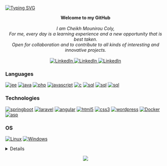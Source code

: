[![Typing SVG](https://readme-typing-svg.herokuapp.com?font=Fira+Code&pause=1000&width=435&lines=Cheikh+Mounirou+Coly+Diouf;Full-Stack+Develloper)](https://git.io/typing-svg)
<p align="center">
    <b>Welcome to my GitHub</b><br><br>
    <i>I am Cheikh Mounirou Coly, <br>For me, every day is a learning experience and a new opportunity that is best taken. <br>Open for collaboration and to contribute to all kinds of interesting and innovative projects.</i><br><br>
    <a href="#">
        <img src="https://img.shields.io/badge/LinkedIn-black?style=flat-square&logo=linkedin" alt="LinkedIn">
    </a>
    <a href="#">
        <img src="https://img.shields.io/badge/Welovedevs-black?style=flat-square&logo=" alt="LinkedIn">
    </a>
    <a href="#">
        <img src="https://img.shields.io/badge/Whatsapp-black?style=flat-square&logo=whatsapp" alt="LinkedIn">
    </a>
</p>

### Languages
[![jee](https://img.shields.io/badge/jee-black?style=for-the-badge&logo=openjdk)](https://github.com/Cheikh-Nakamoto)
[![java](https://img.shields.io/badge/java-black?style=for-the-badge&logo=openjdk)](https://github.com/Cheikh-Nakamoto)
[![php](https://img.shields.io/badge/php-black?style=for-the-badge&logo=php)](https://github.com/Cheikh-Nakamoto)
[![javascript](https://img.shields.io/badge/javascript-black?style=for-the-badge&logo=javascript)](https://github.com/Cheikh-Nakamoto)
[![c](https://img.shields.io/badge/c_language-black?style=for-the-badge&logo=c)](https://github.com/Cheikh-Nakamoto)
[![sql](https://img.shields.io/badge/c_sharp-black?style=for-the-badge&logo=c-sharp)](https://github.com/Cheikh-Nakamoto)
[![sql](https://img.shields.io/badge/sql-black?style=for-the-badge&logo=mysql)](https://github.com/Cheikh-Nakamoto)
[![sql](https://img.shields.io/badge/go-black?style=for-the-badge&logo=go)](https://github.com/Cheikh-Nakamoto)

### Technologies
[![springboot](https://img.shields.io/badge/springboot-black?style=for-the-badge&logo=spring)](https://github.com/Cheikh-Nakamoto)
[![laravel](https://img.shields.io/badge/laravel-black?style=for-the-badge&logo=laravel)](https://github.com/Cheikh-Nakamoto)
[![angular](https://img.shields.io/badge/angular-black?style=for-the-badge&logo=angular)](https://github.com/Cheikh-Nakamoto)
[![html5](https://img.shields.io/badge/html5-black?style=for-the-badge&logo=html5)](https://github.com/Cheikh-Nakamoto)
[![css3](https://img.shields.io/badge/css3-black?style=for-the-badge&logo=css3)](https://github.com/Cheikh-Nakamoto)
[![wordpress](https://img.shields.io/badge/wordpress-black?style=for-the-badge&logo=wordpress)](https://github.com/Cheikh-Nakamoto)
[![Docker](https://img.shields.io/badge/docker-black?style=for-the-badge&logo=docker)](https://github.com/Cheikh-Nakamoto)
[![asp](https://img.shields.io/badge/asp-black?style=for-the-badge&logo=dotnet)](https://github.com/Cheikh-Nakamoto)

### OS
[![Linux](https://img.shields.io/badge/linux-black?style=for-the-badge&logo=Linux)](https://github.com/Cheikh-Nakamoto)
[![Windows](https://img.shields.io/badge/Windows-black?style=for-the-badge&logo=Windows)](https://github.com/Cheikh-Nakamoto)
<!--[![Cheikh Mounirou Coly's github activity graph](https://github-readme-activity-graph.vercel.app/graph?username=Cheikh-Nakamoto&bg_color=0d1117&color=708090&line=139ae1&point=ffffff&area=true&hide_border=true)](https://github.com/Cheikh-Nakamoto/)-->

<details>
<p align="center">
  <a href="https://github.com/Cheikh-Nakamoto">
    <img src="http://github-profile-summary-cards.vercel.app/api/cards/profile-details?username=Cheikh-Nakamoto&hide_border=true&theme=transparent" />
  </a>
  <a href="https://github.com/Cheikh-Nakamoto">
    <img src="https://github-readme-activity-graph.vercel.app/graph?username=Cheikh-Nakamoto&bg_color=0d1117&color=708090&line=139ae1&point=ffffff&area=true&hide_border=true&card_width=338&theme=transparent" />
  </a>
  <a href="https://github.com/Cheikh-Nakamoto">
    <img src="https://github-readme-streak-stats.herokuapp.com/?user=Cheikh-Nakamoto&hide_border=true&card_width=338&theme=transparent" />
  </a>
  <a href="https://github.com/Cheikh-Nakamoto">
    <img src="http://github-profile-summary-cards.vercel.app/api/cards/stats?username=Cheikh-Nakamoto&card_width=338&theme=transparent" />
  </a>
  <a href="https://github.com/Cheikh-Nakamoto">
    <img src="https://github-readme-stats.vercel.app/api/top-langs/?username=Cheikh-Nakamoto&hide_border=true&card_width=338&theme=transparent" />
  </a>
</p>
</details>

<p align="center">
  <a href="https://github.com/Cheikh-Nakamoto">
    <img src="https://komarev.com/ghpvc/?username=Cheikh-Nakamoto&color=blue&style=flat)" />
  </a>
</p>
